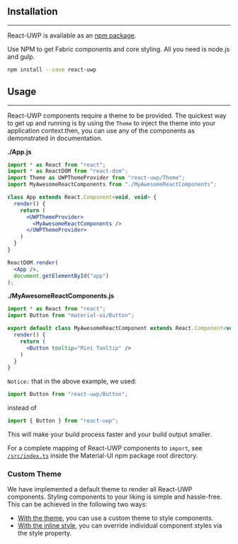 ## Installation
---
React-UWP is available as an [npm package](https://www.npmjs.org/package/react-uwp).

Use NPM to get Fabric components and core styling. All you need is node.js and gulp.

``` bash
npm install --save react-uwp
```

## Usage
---
React-UWP components require a theme to be provided.
The quickest way to get up and running is by using the `Theme` to inject the theme into your application context.then, you can use any of the components as demonstrated in documentation.


**./App.js**
```jsx
import * as React from "react";
import * as ReactDOM from "react-dom";
import Theme as UWPThemeProvider from "react-uwp/Theme";
import MyAwesomeReactComponents from "./MyAwesomeReactComponents";

class App extends React.Component<void, void> {
  render() {
    return (
      <UWPThemeProvider>
        <MyAwesomeReactComponents />
      </UWPThemeProvider>
    )
  }
}

ReactDOM.render(
  <App />,
  document.getElementById("app")
);
```

**./MyAwesomeReactComponents.js**
```jsx
import * as React from "react";
import Button from "material-ui/Button";

export default class MyAwesomeReactComponent extends React.Component<void, void> {
  render() {
    return (
      <Button tooltip="Mini Tooltip" />
    )
  }
}
```
`Notice:` that in the above example, we used:
```jsx
import Button from "react-uwp/Button";
```

instead of
```jsx
import { Button } from "react-uwp";
```

This will make your build process faster and your build output smaller.

For a complete mapping of React-UWP components to `import`,
see [`/src/index.ts`](https://github.com/myxvisual/react-uwp/blob/master/src/index.ts) inside the Material-UI npm package root directory.

### Custom Theme

We have implemented a default theme to render all React-UWP components.
Styling components to your liking is simple and hassle-free.
This can be achieved in the following two ways:
- [With the theme](/styles/styling-components/custom-theme), you can use a custom theme to style components.
- [With the inline style](/styles/styling-components/use-inlinestyle-replace-the-default-style), you can override individual
component styles via the style property.
